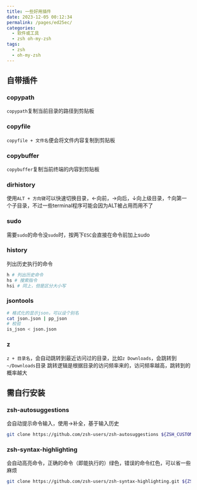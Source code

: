 ```yaml
---
title: 一些好用插件
date: 2023-12-05 00:12:34
permalink: /pages/ed25ec/
categories:
  - 软件或工具
  - zsh oh-my-zsh
tags:
  - zsh
  - oh-my-zsh
---
```

## 自带插件

### copypath

`copypath`复制当前目录的路径到剪贴板

### copyfile

`copyfile + 文件名`便会将文件内容复制到剪贴板

### copybuffer

`copybuffer`复制当前终端的内容到剪贴板

### dirhistory

使用`ALT + 方向键`可以快速切换目录，←向前，→向后，↓向上级目录，↑向第一个子目录，不过一些terminal程序可能会因为ALT被占用而用不了

### sudo

需要`sudo`的命令没`sudo`时，按两下`ESC`会直接在命令前加上sudo

### history

列出历史执行的命令

```bash
h # 列出历史命令
hs # 搜索指令
hsi # 同上，但是区分大小写
```

### jsontools

```bash
# 格式化的显示json，可以设个别名
cat json.json | pp_json
# 校验
is_json < json.json
```

### z

`z + 目录名`，会自动跳转到最近访问过的目录，比如`z Downloads`，会跳转到`~/Downloads`目录
跳转逻辑是根据目录的访问频率来的，访问频率越高，跳转到的概率越大

## 需自行安装

### zsh-autosuggestions

会自动提示命令输入，使用→补全，基于输入历史

```bash
git clone https://github.com/zsh-users/zsh-autosuggestions ${ZSH_CUSTOM:-~/.oh-my-zsh/custom}/plugins/zsh-autosuggestions
```

### zsh-syntax-highlighting

会自动高亮命令，正确的命令（即能执行的）绿色，错误的命令红色，可以省一些麻烦

```bash
git clone https://github.com/zsh-users/zsh-syntax-highlighting.git ${ZSH_CUSTOM:-~/.oh-my-zsh/custom}/plugins/zsh-syntax-highlighting
```
